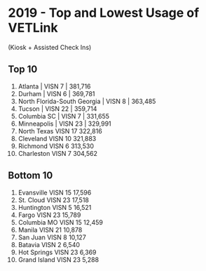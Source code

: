 # 2019 - Top and Lowest Usage of VETLink
(Kiosk + Assisted Check Ins)

## Top 10
1. Atlanta | VISN 7 | 381,716
2. Durham | VISN 6 | 369,781
3. North Florida-South Georgia | VISN 8 | 363,485
4. Tucson | VISN 22 | 359,714
5. Columbia SC | VISN 7 | 331,655
6. Minneapolis | VISN 23 | 329,991
7. North Texas		VISN 17	322,816
8. Cleveland		VISN 10	321,883
9. Richmond		VISN 6	313,530
10. Charleston		VISN 7	304,562

## Bottom 10
1. Evansville		VISN 15	17,596
2. St. Cloud		VISN 23	17,518
3. Huntington		VISN 5	16,521
4. Fargo			VISN 23	15,789
5. Columbia MO		VISN 15	12,459
6. Manila			VISN 21	10,878
7. San Juan		VISN 8	10,127
8. Batavia			VISN 2	6,540
9. Hot Springs		VISN 23	6,369
10. Grand Island		VISN 23	5,288
